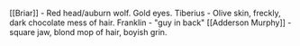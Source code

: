 [[Briar]] - Red head/auburn wolf. Gold eyes.
Tiberius - Olive skin, freckly, dark chocolate mess of hair.
Franklin - "guy in back"
[[Adderson Murphy]] - square jaw, blond mop of hair, boyish grin.